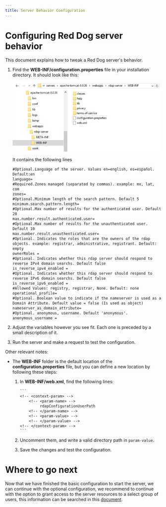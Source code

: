```yaml
---
title: Server Behavior Configuration
---
```


# Configuring Red Dog server behavior

This document explains how to tweak a Red Dog server's behavior.

1.	Find the **WEB-INF/configuration.properties** file in your installation directory. It should look like this:

	![CONFIGURATION PATH](img/configuration-path.jpg)

	It contains the following lines

        #Optional.Language of the server. Values en=english, es=español. Default:en
        language=
        #Required.Zones managed (separated by commas). example: mx, lat, com
        zones=
        #Optional.Minimum length of the search pattern. Default 5
        minimum.search.pattern.length=
        #Optional.Max number of results for the authenticated user. Default 20
        max.number.result.authenticated.user=
        #Optional.Max number of results for the unauthenticated user. Default 10
        max.number.result.unauthenticated.user=
        #Optional. Indicates the roles that are the owners of the rdap objects. example: registrar, administrative, registrant. Default: empty
        ownerRoles =
        #Optional. Indicates whether this rdap server should respond to reverse IPv4 domain searchs. Default false
        is_reverse_ipv4_enabled =
        #Optional. Indicates whether this rdap server should respond to reverse IPv6 domain searchs. Default false
        is_reverse_ipv6_enabled =
        #Allowed Values: registry, registrar, None. Default: none
        operational_profile=
        #Optional. Boolean value to indicate if the nameserver is used as a Domain Attribute. Default value = false (Is used as object)
        nameserver_as_domain_attribute=
        #Optional. anonymous, username. Default 'anonymous'.
        anonymous_username = 

2.	Adjust the variables however you see fit. Each one is preceded by a small description of it.

3.	Run the server and make a request to test the configuration.

Other relevant notes:

* The **WEB-INF** folder is the default location of the **configuration.properties** file, but you can define a new location by following these steps:

    1.	In **WEB-INF/web.xml**, find the following lines:
 
			```
			<!-- <context-param> -->
				<!-- <param-name> -->
					 rdapConfigurationUserPath
				<!-- </param-name> -->
				<!-- <param-value> -->
				<!-- </param-value> -->
			<!-- </context-param> -->
			```

    2.	Uncomment them, and write a valid directory path in `param-value`.
    3.	Save the changes and test the configuration.

# Where to go next

Now that we have finished the basic configuration to start the server, we can continue with the optional configuration, we recommend to continue with the option to grant access to the server resources to a select group of users, this information can be searched in this [document](response-privacy.html "Response Privacy Configuration").

